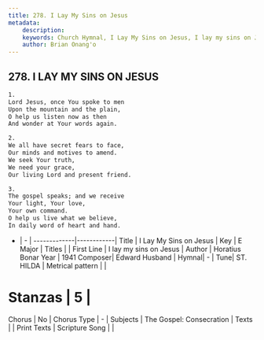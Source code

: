```yaml
---
title: 278. I Lay My Sins on Jesus
metadata:
    description: 
    keywords: Church Hymnal, I Lay My Sins on Jesus, I lay my sins on Jesus, 
    author: Brian Onang'o
---
```



## 278. I LAY MY SINS ON JESUS

```txt
1.
Lord Jesus, once You spoke to men
Upon the mountain and the plain,
O help us listen now as then
And wonder at Your words again.

2.
We all have secret fears to face,
Our minds and motives to amend.
We seek Your truth,
We need your grace,
Our living Lord and present friend.

3.
The gospel speaks; and we receive
Your light, Your love,
Your own command.
O help us live what we believe,
In daily word of heart and hand.
```

- |   -  |
-------------|------------|
Title | I Lay My Sins on Jesus |
Key | E Major |
Titles |  |
First Line | I lay my sins on Jesus |
Author | Horatius Bonar
Year | 1941
Composer| Edward Husband |
Hymnal|  - |
Tune| ST. HILDA |
Metrical pattern | |
# Stanzas | 5 |
Chorus | No |
Chorus Type | - |
Subjects | The Gospel: Consecration |
Texts |  |
Print Texts | 
Scripture Song |  |
  
